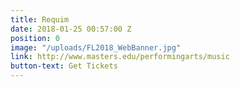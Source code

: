 ```yaml
---
title: Requim
date: 2018-01-25 00:57:00 Z
position: 0
image: "/uploads/FL2018_WebBanner.jpg"
link: http://www.masters.edu/performingarts/music
button-text: Get Tickets
---
```


